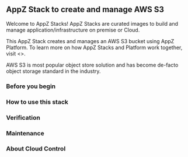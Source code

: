 ## AppZ Stack to create and manage AWS S3

Welcome to AppZ Stacks! AppZ Stacks are curated images to build and manage application/infrastructure on premise or Cloud. 

This AppZ Stack creates and manages an AWS S3 bucket using AppZ Platform. To learn more on how AppZ Stacks and Platform work together, visit <>.

AWS S3 is most popular object store solution and has become de-facto object storage standard in the industry. 

### Before you begin


### How to use this stack


### Verification


### Maintenance

### About Cloud Control
